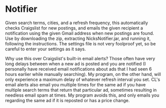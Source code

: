 # Notifier
Given search terms, cities, and a refresh frequency, this automatically checks Craigslist for new postings, and emails the given recipient a notification using the given Gmail address when new postings are found.
Use by downloading the zip, extracting NicksNotifier.jar, and running it, following the instructions. The settings file is not very foolproof yet, so be careful to enter your settings as it says.

Why use this over Craigslist's built-in email alerts? Those often have very long delays between when a new ad is posted and you are notified (I personally have received email notifications about ads that I had seen 6 hours earlier while manually searching). My program, on the other hand, will only experience a maximum delay of whatever refresh interval you set. CL's email alerts also email you multiple times for the same ad if you have multiple search terms that return that particular ad, sometimes resulting in needless email spam at times. My program avoids this, and only emails you regarding the same ad if it is reposted or has a price change.
